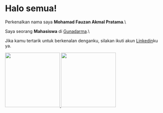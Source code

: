# Halo semua! 

Perkenalkan nama saya **Mohamad Fauzan Akmal Pratama**.\

Saya seorang **Mahasiswa** di [Gunadarma]().\


Jika kamu tertarik untuk berkenalan denganku, silakan ikuti akun [Linkedin](https://www.linkedin.com/in/mohamad-fauzan-akmal-pratama)ku ya.

<p align="left">
<a href="https://github.com/mfauzanakmalpratama">
  <img height="180em" src="https://github-readme-stats-eight-theta.vercel.app/api?username=mfauzanakmalpratama&show_icons=true&theme=algolia&include_all_commits=true&count_private=true"/>
  <img height="180em" src="https://github-readme-stats-eight-theta.vercel.app/api/top-langs/?username=mfauzanakmalpratama&layout=compact&langs_count=8&theme=algolia"/>
</a>
</p>
